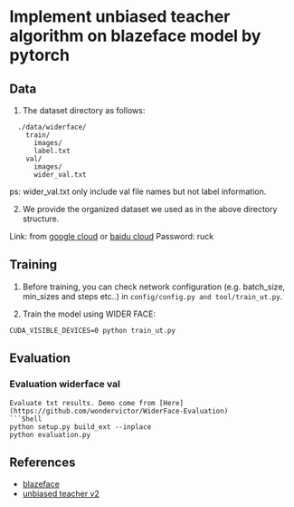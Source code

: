 # Implement unbiased teacher algorithm on blazeface model by pytorch

## Data
1. The dataset directory as follows:

```Shell
  ./data/widerface/
    train/
      images/
      label.txt
    val/
      images/
      wider_val.txt
```
ps: wider_val.txt only include val file names but not label information.

2. We provide the organized dataset we used as in the above directory structure.

Link: from [google cloud](https://drive.google.com/open?id=11UGV3nbVv1x9IC--_tK3Uxf7hA6rlbsS) or [baidu cloud](https://pan.baidu.com/s/1jIp9t30oYivrAvrgUgIoLQ) Password: ruck

## Training

1. Before training, you can check network configuration (e.g. batch_size, min_sizes and steps etc..) in ``config/config.py and tool/train_ut.py``.

2. Train the model using WIDER FACE:
  ```Shell
  CUDA_VISIBLE_DEVICES=0 python train_ut.py
  ```

## Evaluation
### Evaluation widerface val
```
Evaluate txt results. Demo come from [Here](https://github.com/wondervictor/WiderFace-Evaluation)
```Shell
python setup.py build_ext --inplace
python evaluation.py
```


## References
- [blazeface](https://github.com/zineos/blazeface)
- [unbiased teacher v2](https://github.com/facebookresearch/unbiased-teacher-v2)

